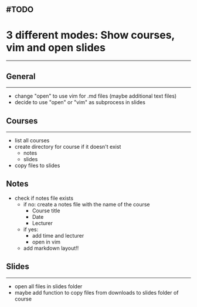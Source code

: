 #TODO
--------------------------------------------------------------------------------

# 3 different modes: Show courses, vim and open slides
--------------------------------------------------------------------------------

## General
--------------------------------------------------------------------------------
- change "open" to use vim for .md files (maybe additional text files)
- decide to use "open" or "vim" as subprocess in slides

## Courses
--------------------------------------------------------------------------------
- list all courses
- create directory for course if it doesn't exist
    - notes
    - slides
- copy files to slides

## Notes
- check if notes file exists
    - if no: create a notes file with the name of the course
        - Course title
        - Date
        - Lecturer
    - if yes:
        - add time and lecturer
        - open in vim
    - add markdown layout!!
## Slides
--------------------------------------------------------------------------------
- open all files in slides folder
- maybe add function to copy files from downloads to slides folder of course
 
